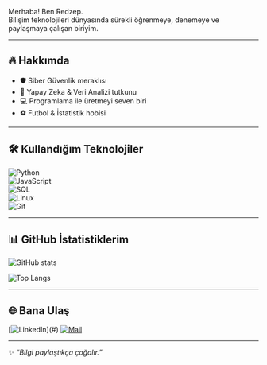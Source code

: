 Merhaba! Ben Redzep.  
Bilişim teknolojileri dünyasında sürekli öğrenmeye, denemeye ve paylaşmaya çalışan biriyim.  

---

## 🔥 Hakkımda
- 🛡️ Siber Güvenlik meraklısı  
- 🤖 Yapay Zeka & Veri Analizi tutkunu  
- 💻 Programlama ile üretmeyi seven biri  
- ⚽ Futbol & İstatistik hobisi  

---

## 🛠️ Kullandığım Teknolojiler
![Python](https://img.shields.io/badge/Python-3776AB?style=for-the-badge&logo=python&logoColor=white)  
![JavaScript](https://img.shields.io/badge/JavaScript-FFD43B?style=for-the-badge&logo=javascript&logoColor=black)  
![SQL](https://img.shields.io/badge/SQL-003B57?style=for-the-badge&logo=postgresql&logoColor=white)  
![Linux](https://img.shields.io/badge/Linux-FCC624?style=for-the-badge&logo=linux&logoColor=black)  
![Git](https://img.shields.io/badge/Git-F05032?style=for-the-badge&logo=git&logoColor=white)  

---

## 📊 GitHub İstatistiklerim
![GitHub stats](https://github-readme-stats.vercel.app/api?username=redzeptech&show_icons=true&theme=radical)  

![Top Langs](https://github-readme-stats.vercel.app/api/top-langs/?username=redzeptech&layout=compact&theme=radical)  

---

## 🌐 Bana Ulaş
[![LinkedIn]([https://img.shields.io/badge/LinkedIn-0A66C2?style=for-the-badge&logo=linkedin&logoColor=whit](https://www.linkedin.com/in/recep-%C5%9Fenel-30a41136a/))](#)  
[![Mail](https://img.shields.io/badge/Email-D14836?style=for-the-badge&logo=gmail&logoColor=white)](mailto:redzeptech@gmail.com)  

---
✨ *“Bilgi paylaştıkça çoğalır.”*
